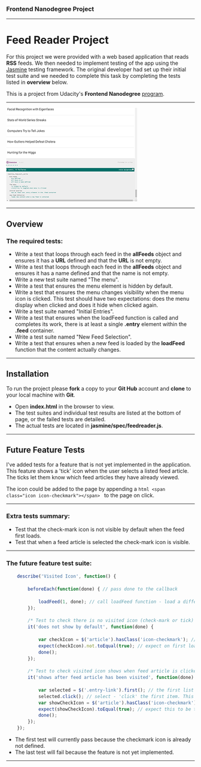 ### Frontend Nanodegree Project
___

# Feed Reader Project

For this project we were provided with a web based application that reads **RSS** feeds. We then needed to implement testing of the app using the [Jasmine](http://jasmine.github.io/) testing framework. The original developer had set up their initial test suite and we needed to complete this task by completing the tests listed in **overview** below.

This is a project from Udacity's **Frontend Nanodegree** [program](https://www.udacity.com/course/front-end-web-developer-nanodegree--nd001).
___

![feed reader project](images/feed-reader-screen.png)

___


## Overview

### The required tests:

- Write a test that loops through each feed in the **allFeeds** object and ensures it has a **URL** defined and that the **URL** is not empty.
- Write a test that loops through each feed in the **allFeeds** object and ensures it has a name defined and that the name is not empty.
- Write a new test suite named "The menu".
- Write a test that ensures the menu element is hidden by default.
- Write a test that ensures the menu changes visibility when the menu icon is clicked. This test should have two expectations: does the menu display when clicked and does it hide when clicked again.
- Write a test suite named "Initial Entries".
- Write a test that ensures when the loadFeed function is called and completes its work, there is at least a single **.entry** element within the **.feed** container.
- Write a test suite named "New Feed Selection".
- Write a test that ensures when a new feed is loaded by the **loadFeed** function that the content actually changes.

___


## Installation

To run the project please **fork** a copy to your **Git Hub** account and **clone** to your local machine with **Git**.

- Open **index.html** in the browser to view.
- The test suites and individual test results are listed at the bottom of page, or the failed tests are detailed.
- The actual tests are located in **jasmine/spec/feedreader.js**.

___


## Future Feature Tests

I've added tests for a feature that is not yet implemented in the application. This feature shows a 'tick' icon when the user selects a listed feed article. The ticks let them know which feed articles they have already viewed.

The icon could be added to the page by appending a ```html <span class="icon icon-checkmark"></span> ``` to the page on click.

___


### Extra tests summary:

- Test that the check-mark icon is not visible by default when the feed first loads.
- Test that when a feed article is selected the check-mark icon is visible.

___


### The future feature test suite:

```javascript
    describe('Visited Icon', function() {

        beforeEach(function(done) { // pass done to the callback

            loadFeed(1, done); // call loadFeed function - load a different feed
        });

        /* Test to check there is no visited icon (check-mark or tick) visible by default when the feed first loads*/
        it('does not show by default', function(done) {

            var checkIcon = $('article').hasClass('icon-checkmark'); // try to find a .icon-checkmark, which is a tick
            expect(checkIcon).not.toEqual(true); // expect on first loading a feed not to find it
            done();
        });

        /* Test to check visited icon shows when feed article is clicked and visited*/
        it('shows after feed article has been visited', function(done) {

            var selected = $('.entry-link').first(); // the first list item from the feed-list
            selected.click(); // select - 'click' the first item. This should show the check icon
            var showCheckIcon = $('article').hasClass('icon-checkmark'); // try to find a .icon-checkmark
            expect(showCheckIcon).toEqual(true); // expect this to be true - the check icon is visible showing the feed article has been visited by the user.
            done();
        });
    });
```

- The first test will currently pass because the checkmark icon is already not defined.
- The last test will fail because the feature is not yet implemented.

___